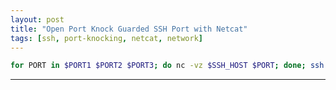 ```yaml
---
layout: post
title: "Open Port Knock Guarded SSH Port with Netcat"
tags: [ssh, port-knocking, netcat, network]
---
```


```bash
for PORT in $PORT1 $PORT2 $PORT3; do nc -vz $SSH_HOST $PORT; done; ssh $SSH_USER@SSH_HOST
```

---
